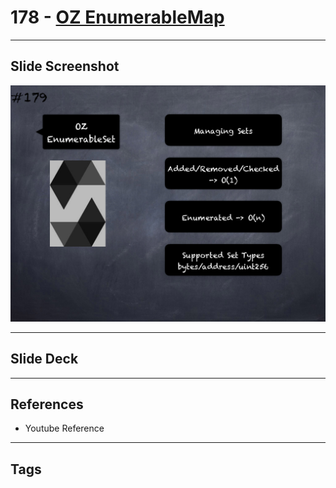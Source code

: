 # 178 - [OZ EnumerableMap](OZ%20EnumerableMap.md)


___
## Slide Screenshot
![178.png](../images/solidity201/178.png)
___
## Slide Deck

___
## References
- Youtube Reference
___
## Tags